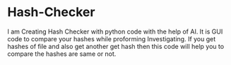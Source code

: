 # Hash-Checker
I am Creating Hash Checker with python code with the help of AI.
It is GUI code to compare your hashes while proforming Investigating.
If you get hashes of file and also get another get hash then this code will help you to compare the hashes are same or not.
